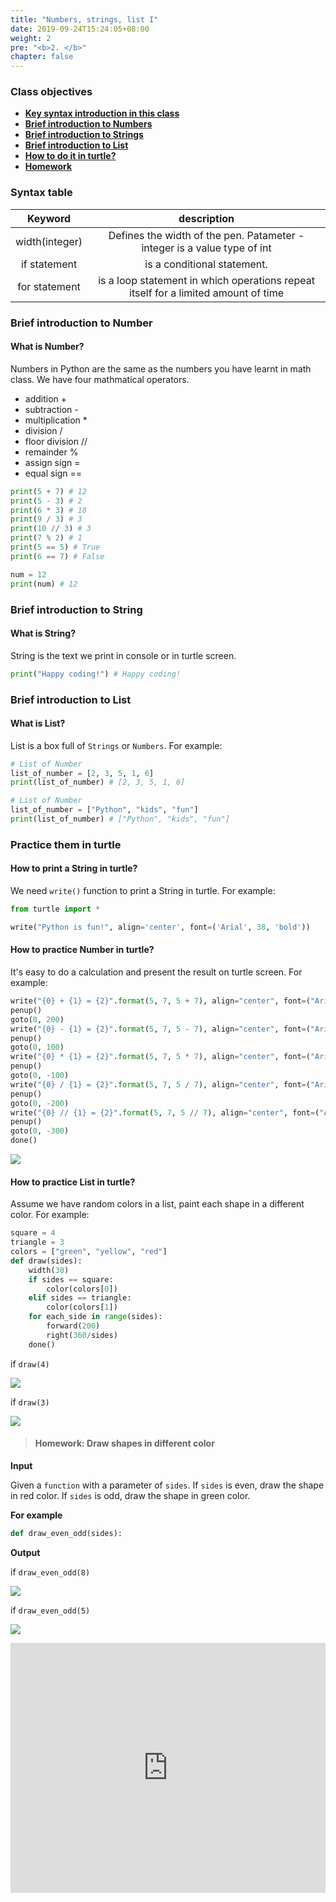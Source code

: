 ```yaml
---
title: "Numbers, strings, list I"
date: 2019-09-24T15:24:05+08:00
weight: 2
pre: "<b>2. </b>"
chapter: false
---
```


### Class objectives
- [**Key syntax introduction in this class**](#syntax-table)
- [**Brief introduction to Numbers**](#brief-introduction-to-number)
- [**Brief introduction to Strings**](#brief-introduction-to-string)
- [**Brief introduction to List**](#brief-introduction-to-list)
- [**How to do it in turtle?**](#practice-them-in-turtle)
- [**Homework**](#homework)

### Syntax table

|  <center>Keyword</center>  |  <center>description</center>  |
|:----------|:-------------:|
|  <center>width(integer)</center>   | Defines the width of the pen. Patameter - integer is a value type of int |
|  <center>if statement</center>   | is a conditional statement. |
|  <center>for statement</center>   | is a loop statement in which operations repeat itself for a limited amount of time |

### Brief introduction to Number

#### What is Number?
Numbers in Python are the same as the numbers you have learnt in math class. We have four mathmatical operators.

- addition +
- subtraction -
- multiplication *
- division /
- floor division //
- remainder %
- assign sign =
- equal sign ==

```python
print(5 + 7) # 12
print(5 - 3) # 2
print(6 * 3) # 18
print(9 / 3) # 3
print(10 // 3) # 3
print(7 % 2) # 1
print(5 == 5) # True
print(6 == 7) # False

num = 12
print(num) # 12
```

### Brief introduction to String

#### What is String?
String is the text we print in console or in turtle screen.

```python
print("Happy coding!") # Happy coding!
```

### Brief introduction to List

#### What is List?
List is a box full of `Strings` or `Numbers`. For example:

```python
# List of Number
list_of_number = [2, 3, 5, 1, 6]
print(list_of_number) # [2, 3, 5, 1, 6]

# List of Number
list_of_number = ["Python", "kids", "fun"]
print(list_of_number) # ["Python", "kids", "fun"]
```

### Practice them in turtle

#### How to print a String in turtle?
We need `write()` function to print a String in turtle. For example:

```python
from turtle import *

write("Python is fun!", align='center', font=('Arial', 38, 'bold'))
```

#### How to practice Number in turtle?
It's easy to do a calculation and present the result on turtle screen. For example:

```python
write("{0} + {1} = {2}".format(5, 7, 5 + 7), align="center", font=("Arial", 48, "bold"))
penup()
goto(0, 200)
write("{0} - {1} = {2}".format(5, 7, 5 - 7), align="center", font=("Arial", 48, "bold"))
penup()
goto(0, 100)
write("{0} * {1} = {2}".format(5, 7, 5 * 7), align="center", font=("Arial", 48, "bold"))
penup()
goto(0, -100)
write("{0} / {1} = {2}".format(5, 7, 5 / 7), align="center", font=("Arial", 48, "bold"))
penup()
goto(0, -200)
write("{0} // {1} = {2}".format(5, 7, 5 // 7), align="center", font=("Arial", 48, "bold"))
penup()
goto(0, -300)
done()
```

![](/images/turtle/operators.png)

#### How to practice List in turtle?
Assume we have random colors in a list, paint each shape in a different color. For example:

```python
square = 4
triangle = 3
colors = ["green", "yellow", "red"]
def draw(sides):
	width(30)
	if sides == square:
		color(colors[0])
	elif sides == triangle:
		color(colors[1])
	for each_side in range(sides):
		forward(200)
		right(360/sides)
	done()
```

if `draw(4)`

![](/images/turtle/green_square.png)

if `draw(3)`

![](/images/turtle/yellow_triangle.png)

> #### Homework: Draw shapes in different color

**Input**

Given a `function` with a parameter of `sides`. If `sides` is even, draw the shape in red color. If `sides` is odd, draw the shape in green color.

**For example**

```python
def draw_even_odd(sides):
```

**Output**

if `draw_even_odd(8)`

![](/images/turtle/red_polygon.png)

if `draw_even_odd(5)`

![](/images/turtle/green_polygon.png)

<iframe src="https://trinket.io/embed/python/b9b4074bb7" width="100%" height="400" frameborder="0" marginwidth="0" marginheight="0" allowfullscreen></iframe>